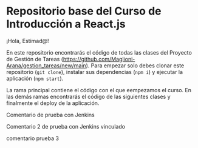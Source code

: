 # Repositorio base del Curso de Introducción a React.js

¡Hola, Estimad@!

En este repositorio encontrarás el código de todas las clases del Proyecto de Gestión de Tareas (https://github.com/Maglioni-Arana/gestion_tareas/new/main). Para empezar solo debes clonar este repositorio (`git clone`), instalar sus dependencias (`npm i`) y ejecutar la aplicación (`npm start`).

La rama principal contiene el código con el que eempezamos el curso. En las demás ramas encontrarás el código de las siguientes clases y finalmente el deploy de la aplicación.

Comentario de prueba con Jenkins

Comentario 2 de prueba con Jenkins vinculado

comentario prueba 3
